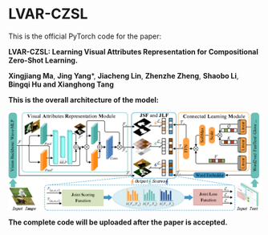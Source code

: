 # LVAR-CZSL
This is the official PyTorch code for the paper:

**LVAR-CZSL:  Learning Visual Attributes Representation for Compositional Zero-Shot Learning.**

 **Xingjiang Ma**, **Jing Yang***,  **Jiacheng Lin**,  **Zhenzhe Zheng**,  **Shaobo Li**, **Bingqi Hu and Xianghong Tang**

**This is the overall architecture of the model:**

<p align="center">
  <img src="img/model.png"alt="" align=center />
</p>

**The complete code will be uploaded after the paper is accepted.**

